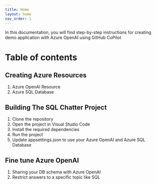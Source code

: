```yaml
---
title: Home
layout: home
nav_order: 1
---
```


In this documentation, you will find step-by-step instructions for creating demo application with Azure OpenAI using GitHub CoPilot

# Table of contents


## Creating Azure Resources
1. Azure OpenAI Resource
1. Azure SQL Database

## Building The SQL Chatter Project
1. Clone the repository
1. Open the project in Visual Studio Code
1. Install the required dependencies
1. Run the project
1. Update appsettings.json to use your Azure OpenAI and Azure SQL Database

## Fine tune Azure OpenAI 
1. Sharing your DB schema with Azure OpenAI
1. Restrict answers to a specific topic like SQL